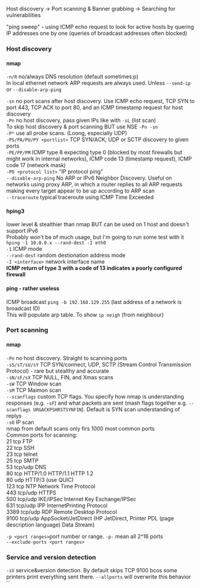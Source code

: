 Host discovery -> Port scanning & Banner grabbing -> Searching for vulnerabilities

"ping sweep" -  using ICMP echo request to look for active hosts by quering IP addresses one by one (queries of broadcast addresses often blocked)

### Host discovery
#### nmap
`-n/R` no/always DNS resolution (default sometimes:p)  
In local ethernet network ARP requests are always used. Unless `--send-ip` or `--disable-arp-ping`

`-sn` no port scans after host discovery. Use ICMP echo request, TCP SYN to port 443, TCP ACK to port 80, and an ICMP timestamp request for host discovery  
`-Pn` no host discovery, pass given IPs like with `-sL` (list scan)  
To skip host discovery & port scanning BUT use NSE `-Pn -sn`  
`-P*` use all probe scans. (Loong, especially UDP)  
  `-PS/PA/PU/PY <portlist>` TCP SYN/ACK, UDP or SCTP discovery to given ports  
  `-PE/PP/PM` ICMP type 8 expecting type 0 (blocked by most firewalls but might work in internal networks), ICMP code 13 (timestamp request), ICMP code 17 (network mask)  
  `-PO <protocol list>` "IP protocol ping"  
`--disable-arp-ping` No ARP or IPv6 Neighbor Discovery. Useful on networks using proxy ARP, in which a router replies to all ARP requests making every target appear to be up according to ARP scan  
`--traceroute` typical traceroute using ICMP Time Exceeded  
#### hping3
lower level & stealthier than nmap BUT can be used on 1 host and doesn't support IPv6  
Probably won't be of much usage, but I'm going to run some test with it  
  `hping -1 10.0.0.x --rand-dest -I eth0`  
        `-1` ICMP mode  
        `--rand-dest` random destionation address mode  
        `-I <interface>` network interface name  
**ICMP return of type 3 with a code of 13 indicates a poorly configured firewall**  
#### ping - rather useless
ICMP broadcast `ping -b 192.168.129.255` (last address of a network is broadcast ID)  
This will populate arp table. To show `ip neigh` (from neighbour)  

### Port scanning
#### nmap
`-Pn` no host discovery. Straight to scanning ports  
`-sS/sT/sU/sY` TCP SYN/connect, UDP, SCTP (Stream Control Transmission Protocol) - rare but stealthy and accurate  
`-sN/sF/sX` TCP NULL, FIN, and Xmas scans  
`-sW` TCP Window scan  
`-sM` TCP Maimon scan  
`--scanflags` custom TCP flags. You specify how nmap is understanding responses (e.g. `-sF`) and what packets are sent 
(mash flags together e.g. `--scanflags URGACKPSHRSTSYNFIN`). Default is SYN scan understanding of replys  
`-sO` IP scan  
nmap from default scans only firs 1000 most common ports  
Common ports for scanning:  
21 tcp FTP  
22 tcp SSH  
23 tcp telnet  
25 tcp SMTP  
53 tcp/udp DNS  
80 tcp HTTP/1.0 HTTP/1.1 HTTP 1.2  
80 udp HTTP/3 (use QUIC)  
123 tcp NTP Network Time Protocol  
443 tcp/udp HTTPS  
500 tcp/udp IKE/IPSec Internet Key Exchange/IPSec  
631 tcp/udp IPP InternetPrinting Protocol  
3389 tcp/udp RDP Remote Desktop Protocol  
9100 tcp/udp AppSocket/JetDirect (HP JetDirect, Printer PDL (page description language) Data Stream)  

`-p <port ranges>`port number or range. `-p-` mean all 2^16 ports  
`--exclude-ports <port ranges>`  

### Service and version detection
`-sV` service&version detection. By default skips TCP 9100 bcos some printers print everything sent there. `--allports` will overwrite this behavior  
``




